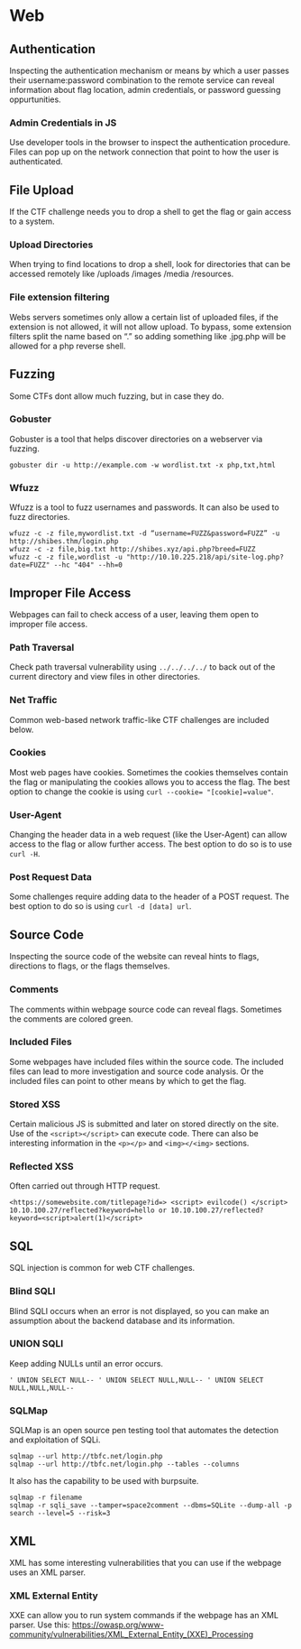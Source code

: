 # Web

## Authentication
Inspecting the authentication mechanism or means by which a user passes their username:password combination to the remote service can reveal information about flag location, admin credentials, or password guessing oppurtunities. 

### Admin Credentials in JS
Use developer tools in the browser to inspect the authentication procedure. Files can pop up on the network connection that point to how the user is authenticated. 

## File Upload 
If the CTF challenge needs you to drop a shell to get the flag or gain access to a system. 

### Upload Directories
When trying to find locations to drop a shell, look for directories that can be accessed remotely like /uploads /images /media /resources. 

### File extension filtering 
Webs servers sometimes only allow a certain list of uploaded files, if the extension is not allowed, it will not allow upload. To bypass, some extension filters split the name based on “.” so adding something like .jpg.php will be allowed for a php reverse shell.

## Fuzzing
Some CTFs dont allow much fuzzing, but in case they do. 

### Gobuster 
Gobuster is a tool that helps discover directories on a webserver via fuzzing. 
```
gobuster dir -u http://example.com -w wordlist.txt -x php,txt,html
```
### Wfuzz
Wfuzz is a tool to fuzz usernames and passwords. It can also be used to fuzz directories. 
```
wfuzz -c -z file,mywordlist.txt -d “username=FUZZ&password=FUZZ” -u http://shibes.thm/login.php
wfuzz -c -z file,big.txt http://shibes.xyz/api.php?breed=FUZZ
wfuzz -c -z file,wordlist -u "http://10.10.225.218/api/site-log.php?date=FUZZ" --hc "404" --hh=0
```
## Improper File Access
Webpages can fail to check access of a user, leaving them open to improper file access. 

### Path Traversal 
Check path traversal vulnerability using ```../../../../``` to back out of the current directory and view files in other directories. 

### Net Traffic
Common web-based network traffic-like CTF challenges are included below. 

### Cookies 
Most web pages have cookies. Sometimes the cookies themselves contain the flag or manipulating the cookies allows you to access the flag. The best option to change the cookie is using ```curl --cookie= "[cookie]=value"```. 

### User-Agent 
Changing the header data in a web request (like the User-Agent) can allow access to the flag or allow further access. The best option to do so is to use ```curl -H```. 

### Post Request Data
Some challenges require adding data to the header of a POST request. The best option to do so is using ```curl -d [data] url```. 

## Source Code
Inspecting the source code of the website can reveal hints to flags, directions to flags, or the flags themselves.

### Comments 
The comments within webpage source code can reveal flags. Sometimes the comments are colored green. 

### Included Files 
Some webpages have included files within the source code. The included files can lead to more investigation and source code analysis. Or the included files can point to other means by which to get the flag. 

### Stored XSS
Certain malicious JS is submitted and later on stored directly on the site. Use of the ```<script></script>``` can execute code. There can also be interesting information in the ```<p></p>``` and ```<img></<img>``` sections. 

### Reflected XSS
Often carried out through HTTP request. 
```
<https://somewebsite.com/titlepage?id=> <script> evilcode() </script> 10.10.100.27/reflected?keyword=hello or 10.10.100.27/reflected?keyword=<script>alert(1)</script> 
```
## SQL 
SQL injection is common for web CTF challenges. 

### Blind SQLI
Blind SQLI occurs when an error is not displayed, so you can make an assumption about the backend database and its information. 

### UNION SQLI
Keep adding NULLs until an error occurs. 
```
' UNION SELECT NULL-- ' UNION SELECT NULL,NULL-- ' UNION SELECT NULL,NULL,NULL-- 
```

### SQLMap 
SQLMap is an open source pen testing tool that automates the detection and exploitation of SQLi. 
```
sqlmap --url http://tbfc.net/login.php
sqlmap --url http://tbfc.net/login.php --tables --columns
```
It also has the capability to be used with burpsuite. 
```
sqlmap -r filename
sqlmap -r sqli_save --tamper=space2comment --dbms=SQLite --dump-all -p search --level=5 --risk=3
```
## XML
XML has some interesting vulnerabilities that you can use if the webpage uses an XML parser. 

### XML External Entity 
XXE can allow you to run system commands if the webpage has an XML parser. Use this: https://owasp.org/www-community/vulnerabilities/XML_External_Entity_(XXE)_Processing

